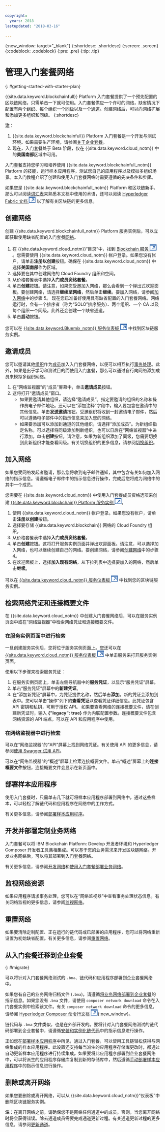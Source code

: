 ```yaml
---

copyright:
  years: 2018
lastupdated: "2018-03-16"

---
```


{:new_window: target="_blank"}
{:shortdesc: .shortdesc}
{:screen: .screen}
{:codeblock: .codeblock}
{:pre: .pre}
{:tip: .tip}

# 管理入门套餐网络
{: #getting-started-with-starter-plan}

{{site.data.keyword.blockchainfull}} Platform 入门套餐提供了一个预先配置的区块链网络，只需单击一下就可使用。入门套餐<!--offers you a free trial of 30 days and -->供应一个许可的网络，缺省情况下配置有两个[组织](glossary.html#organization)、每个组织一个[同级](glossary.html#peer)以及一个[通道](glossary.html#channel)。创建网络后，可以向网络扩展和添加更多组织和同级。<!--Note that it might cause extra cost if you exceed the default resource limits of two organizations and two peers.-->
{:shortdesc}

**注**：
1. {{site.data.keyword.blockchainfull}} Platform 入门套餐是一个开发与测试环境。如果需要生产环境，请参阅[关于企业套餐](enterprise_plan.html)。
2. 现在，入门套餐处于 Beta 阶段，仅在 {{site.data.keyword.cloud_notm}} 中的**美国南部**区域中可用。

入门套餐支持您学习和培养使用 {{site.data.keyword.blockchainfull_notm}} Platform 的技能，运行样本应用程序，测试您自己的应用程序以及模拟多组织场景。本入门教程介绍了创建和使用入门套餐网络时需要遵循的先决条件和步骤。

如果您是 {{site.data.keyword.blockchainfull_notm}} Platform 和区块链新手，那么可以阅读[词汇表](glossary.html)来熟悉本文档中使用的术语，还可以阅读 [Hyperledger Fabric 文档 ![外部链接图标](images/external_link.svg "外部链接图标")](http://hyperledger-fabric.readthedocs.io/en/latest/blockchain.html) 以了解有关区块链的更多信息。


## 创建网络
创建 {{site.data.keyword.blockchainfull_notm}} Platform 服务实例后，可以立即获取使用缺省配置的入门套餐[网络](glossary.html#network)。

1. 在 {{site.data.keyword.cloud_notm}}“目录”中，找到 [Blockchain 服务 ![外部链接图标](images/external_link.svg "外部链接图标")](https://console.bluemix.net/catalog/services/blockchain)。您需要使用 {{site.data.keyword.cloud_notm}} 帐户登录。如果您没有帐户，请单击**注册以创建**按钮。确保在 {{site.data.keyword.cloud_notm}} 中选择**美国南部**作为区域。
2. 选择要在其中创建网络的 Cloud Foundry 组织和空间。
3. 从价格套餐表中选择**入门成员资格套餐**。
4. 单击**创建**按钮。请注意，如果您受邀加入网络，那么会看到一个弹出式欢迎面板。要创建网络，请选择**继续至网络**，然后单击**继续**。要加入网络，请参阅[加入网络](#joining-a-network)中的步骤 5。
  现在您已准备好使用具有缺省配置的入门套餐网络。网络运行时，会有一个排序者（称为“SOLO”排序服务）、两个组织、一个 CA 以及每个组织一个同级。此外还会创建一个缺省通道。
5. 单击**启动**按钮。

您可以在 [{{site.data.keyword.Bluemix_notm}} 服务仪表板 ![外部链接图标](images/external_link.svg "外部链接图标")](https://console.bluemix.net/dashboard/services "{{site.data.keyword.Bluemix_notm}} 服务仪表板") 中找到区块链服务实例。


## 邀请成员
您可以邀请其他[组织](glossary.html#organization)作为[成员](glossary.html#member)加入入门套餐网络，以便可以相互执行[事务处理](glossary.html#transaction)。此外，如果是出于学习和测试目的而使用入门套餐，那么可以通过自行向网络添加成员来模拟多组织网络。

1. 在“网络监视器”的“成员”屏幕中，单击**邀请成员**按钮。
2. 这将打开“邀请成员”窗口。
    - 如果要邀请其他组织，请选择“邀请成员”。指定要邀请的组织的名称和操作员电子邮件地址。还可以在“添加注释”字段中，输入要包含在邀请中的其他信息。单击**发送邀请**按钮。受邀组织将收到一封邀请电子邮件，然后可以遵循电子邮件中的指示信息来加入您的网络。
    - 如果要添加可以添加到通道的其他组织，请选择“添加成员”。为新组织指定名称。可以选择将同级添加到新组织，也可以日后在“网络监视器”中进行添加。单击**创建**按钮。请注意，如果为新组织添加了同级，您需要切换到此新组织才能查看同级。有关切换组织的更多信息，请参阅[切换组织](dashboard.html#switch-organizations)。


## 加入网络
如果您受网络发起者邀请，那么您将收到电子邮件通知，其中包含有关如何加入网络的指示信息。请遵循电子邮件中的指示信息进行操作，完成后您将成为网络中的其中一个成员。

您需要在 {{site.data.keyword.cloud_notm}} 中使用入门套餐成员资格选项来创建 [{{site.data.keyword.blockchain}} Platform 服务实例 ![外部链接图标](images/external_link.svg "外部链接图标")](https://console.bluemix.net/catalog/services/blockchain)。

1. 使用 {{site.data.keyword.cloud_notm}} 帐户登录。如果您没有帐户，请单击**注册以创建**按钮。
2. 选择要存储 {{site.data.keyword.blockchain}} 网络的 Cloud Foundry 组织。
3. 从价格套餐表中选择**入门成员资格套餐**。
4. 单击**创建**按钮。这将打开服务实例页面并弹出欢迎面板。请注意，可以选择加入网络，也可以继续创建自己的网络。要创建网络，请参阅[创建网络](#creating-a-network)中的步骤 4。
5. 在欢迎面板上，选择**加入现有网络**，从下拉列表中选择要加入的网络，然后单击**继续**。

可以在 [{{site.data.keyword.cloud_notm}} 服务仪表板 ![外部链接图标](images/external_link.svg "外部链接图标")](https://console.bluemix.net/dashboard/services "{{site.data.keyword.cloud_notm}} 服务仪表板") 中找到您的区块链服务实例。

<!--
## Creating channels
You can create a [channel](glossary.html#channel) in your network and invite other organizations to your channel.  For more information on creating channels, see [Creating a channel](howto/create_channel.html#creating-a-channel).
-->
<!--
## Installing and instantiating your chaincode
You can run [chaincode](glossary.html#chaincode) on your peers in the network.  For more information about deploying pre-built samples, see [Installing and instantiating a chaincode](howto/install_instantiate_chaincode.html).
-->


## 检索网络凭证和连接概要文件
在 {{site.data.keyword.cloud_notm}} 中创建入门套餐网络后，可以在服务实例页面中或在“网络监视器”中检索网络凭证和连接概要文件。

### 在服务实例页面中进行检索
一旦创建服务实例后，您将位于服务实例页面上。您还可以在 [{{site.data.keyword.cloud_notm}} 服务仪表板 ![外部链接图标](images/external_link.svg "外部链接图标")](https://console.bluemix.net/dashboard/services "{{site.data.keyword.cloud_notm}} 服务仪表板") 中单击服务来打开服务实例页面。

使用以下步骤来检索服务凭证：
1. 在服务实例页面上，单击左侧导航器中的**服务凭证**，以显示“服务凭证”屏幕。
2. 单击“服务凭证”屏幕中的**新建凭证**。
3. 在“添加新凭证”屏幕中，为凭证提供名称，然后单击**添加**。新的凭证会添加到表中。您可以单击“操作”列下的**查看凭证**以查看凭证详细信息。此凭证包含 API 密钥和私钥，可用于授权 API。
    如果要查看网络的连接概要文件，请在创建新凭证时，输入 **{"legacy": true}** 作为内联配置参数。连接概要文件包含网络资源的 API 端点，可以在 API 和应用程序中使用。

### 在网络监视器中进行检索
可以在“网络监视器”的“API”屏幕上找到网络凭证。有关使用 API 的更多信息，请参阅[使用 Swagger 试用 API](apis.html)。

可以在“网络监视器”的“概述”屏幕上检索连接概要文件。单击“概述”屏幕上的**连接概要文件**按钮，连接概要文件会显示在新页面中。


## 部署样本应用程序
使用入门套餐时，只需单击几下就可将样本应用程序部署到网络中。通过这些样本，可以轻松了解链代码和应用程序在网络中的工作方式。

有关更多信息，请参阅[部署样本应用程序](howto/prebuilt_samples.html)。


## 开发并部署定制业务网络
入门套餐可以将 IBM Blockchain Platform: Develop 开发者环境和 Hyperledger Composer 开发者工具集相集成。可以基于您的业务需求来开发区块链网络。开发业务网络后，可以将其部署到入门套餐网络。

有关更多信息，请参阅[开发网络](develop.html)和[使用入门套餐部署业务网络](develop_starter.html)。


## 监视网络资源
如果应用程序请求事务处理，您可以在“网络监视器”中查看事务处理状态信息。有关网络监视的更多信息，请参阅[监视网络](howto/monitor_network.html)。


## 重置网络
如果要清除定制配置、正在运行的链代码或已部署的应用程序，您可以将网络重新设置为初始缺省配置。有关更多信息，请参阅[重置网络](dashboard.html#reset-network)。


## 从入门套餐迁移到企业套餐
{: #migrate}

可以将针对入门套餐网络测试的 `.bna`、链代码和应用程序部署到企业套餐网络中。

如果您有自己的业务网络归档文件 (`.bna`)，请遵循[将业务网络部署到企业套餐](./develop_enterprise.html)的指示信息。如果您没有 `.bna` 文件，请使用 `composer network download` 命令在入门套餐实例中检索该文件。有关 `composer network download` 命令的更多信息，请参阅 [Hyperledger Composer 命令行文档 ![外部链接图标](images/external_link.svg "外部链接图标")](https://hyperledger.github.io/composer/reference/commands){:new_window}。

链代码与 `.bna` 文件类似，也是在外部开发的。要将针对入门套餐网络测试的链代码部署到企业套餐中，请遵循[安装和实例化链代码](howto/install_instantiate_chaincode.html#installchaincode)中的指示信息进行操作。

正如您在[部署样本应用程序](howto/prebuilt_samples.html)中所见，通过入门套餐，可以使用工具链轻松获得与网络集成的样本应用程序。此设置还支持每当派生的应用程序存储库更改时，都通过自动更新样本应用程序进行持续集成。如果要将此应用程序部署到企业套餐网络中，可以将派生的应用程序存储库复制到新的存储库中，然后遵循[手动部署样本应用程序](howto/prebuilt_samples.html#deploy_sample_applications_manually)中的指示信息进行操作。


## 删除或离开网络
如果您要删除或离开网络，可以从 {{site.data.keyword.cloud_notm}}“仪表板”中删除区块链服务实例。

**注**：在离开网络之前，请确保您不是网络任何通道中的成员。否则，当您离开网络时将会获得错误。除去通道成员需要完成通道更新过程。有关通道更新过程的更多信息，请参阅[更新通道](howto/create_channel.html#updating-a-channel)。


<!--
## References
* For more information about {{site.data.keyword.blockchainfull_notm}} offerings, see [Blockchain offerings](index.html).
* For more information about Hyperledger Fabric V1.1, see [Hyperledger Fabric documentation ![External link icon](images/external_link.svg "External link icon")](http://hyperledger-fabric.readthedocs.io/en/latest/){:new_window}.
-->
